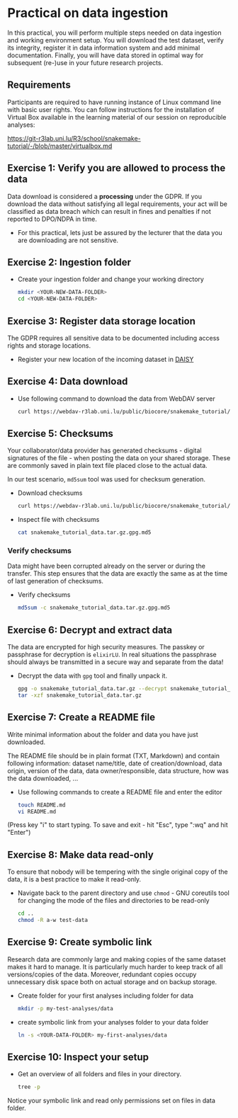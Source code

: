 # Practical on data ingestion

In this practical, you will perform multiple steps needed on data ingestion and working environment setup. You will download the test dataset, verify its integrity, register it in data information system and add minimal documentation. Finally, you will have data stored in optimal way for subsequent (re-)use in your future research projects.

## Requirements

Participants are required to have running instance of Linux command line with basic user rights.
You can follow instructions for the installation of Virtual Box available in the learning material of our session on reproducible analyses:

https://git-r3lab.uni.lu/R3/school/snakemake-tutorial/-/blob/master/virtualbox.md

## Exercise 1: Verify you are allowed to process the data

Data download is considered a **processing** under the GDPR. If you download the data without satisfying all legal requirements, your act will be classified as data breach which can result in fines and penalties if not reported to DPO/NDPA in time.

* For this practical, lets just be assured by the lecturer that the data you are downloading are not sensitive.

## Exercise 2: Ingestion folder

* Create your ingestion folder and change your working directory

  ```bash
  mkdir <YOUR-NEW-DATA-FOLDER>
  cd <YOUR-NEW-DATA-FOLDER>
  ```

## Exercise 3: Register data storage location

The GDPR requires all sensitive data to be documented including access rights and storage locations.

* Register your new location of the incoming dataset in [DAISY](https://daisy-demo.elixir-luxembourg.org/)

## Exercise 4: Data download

* Use following command to download the data from WebDAV server

  ```bash
  curl https://webdav-r3lab.uni.lu/public/biocore/snakemake_tutorial/snakemake_tutorial_data.tar.gz.gpg -o snakemake_tutorial_data.tar.gz.gpg
  ```

## Exercise 5: Checksums

Your collaborator/data provider has generated checksums - digital signatures of the file - when posting the data on your shared storage. These are commonly saved in plain text file placed close to the actual data.

In our test scenario, `md5sum` tool was used for checksum generation.

* Download checksums

  ```bash
  curl https://webdav-r3lab.uni.lu/public/biocore/snakemake_tutorial/snakemake_tutorial_data.tar.gz.gpg.md5 -o snakemake_tutorial_data.tar.gz.gpg.md5
  ```

* Inspect file with checksums

  ```bash
  cat snakemake_tutorial_data.tar.gz.gpg.md5
  ```

### Verify checksums

Data might have been corrupted already on the server or during the transfer. This step ensures that the data are exactly the same as at the time of last generation of checksums.

* Verify checksums

  ```bash
  md5sum -c snakemake_tutorial_data.tar.gz.gpg.md5
  ```

## Exercise 6: Decrypt and extract data

The data are encrypted for high security measures. The passkey or passphrase for decryption is `elixirLU`. In real situations the passphrase should always be transmitted in a secure way and separate from the data!

* Decrypt the data with `gpg` tool and finally unpack it.

  ```bash
  gpg -o snakemake_tutorial_data.tar.gz --decrypt snakemake_tutorial_data.tar.gz.gpg
  tar -xzf snakemake_tutorial_data.tar.gz
  ```

## Exercise 7: Create a README file

Write minimal information about the folder and data you have just downloaded.

The README file should be in plain format (TXT, Markdown) and contain following information: dataset name/title, date of creation/download, data origin, version of the data, data owner/responsible, data structure, how was the data downloaded, ...

* Use following commands to create a README file and enter the editor

  ```bash
  touch README.md
  vi README.md
  ```

(Press key "i" to start typing. To save and exit - hit "Esc", type ":wq" and hit "Enter")

## Exercise 8: Make data read-only

To ensure that nobody will be tempering with the single original copy of the data, it is a best practice to make it read-only.

* Navigate back to the parent directory and use `chmod` - GNU coreutils tool for changing the mode of the files and directories to be read-only

  ```bash
  cd ..
  chmod -R a-w test-data
  ```

## Exercise 9: Create symbolic link

Research data are commonly large and making copies of the same dataset makes it hard to manage. It is particularly much harder to keep track of all versions/copies of the data. Moreover, redundant copies occupy unnecessary disk space both on actual storage and on backup storage.

* Create folder for your first analyses including folder for data

  ```bash
  mkdir -p my-test-analyses/data
  ```

* create symbolic link from your analyses folder to your data folder

  ```bash
  ln -s <YOUR-DATA-FOLDER> my-first-analyses/data
  ```

## Exercise 10: Inspect your setup

* Get an overview of all folders and files in your directory.

  ```bash
  tree -p
  ```

Notice your symbolic link and read only permissions set on files in data folder.
